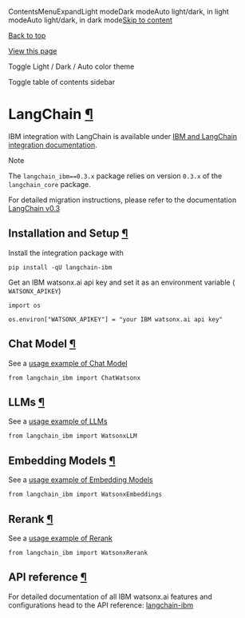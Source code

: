 ContentsMenuExpandLight modeDark modeAuto light/dark, in light modeAuto light/dark, in dark mode[Skip to content](https://ibm.github.io/watsonx-ai-python-sdk/fm_extensions_langchain.html#furo-main-content)

[Back to top](https://ibm.github.io/watsonx-ai-python-sdk/fm_extensions_langchain.html#)

[View this page](https://ibm.github.io/watsonx-ai-python-sdk/_sources/fm_extensions_langchain.rst.txt "View this page")

Toggle Light / Dark / Auto color theme

Toggle table of contents sidebar

# LangChain [¶](https://ibm.github.io/watsonx-ai-python-sdk/fm_extensions_langchain.html\#langchain "Link to this heading")

IBM integration with LangChain is available under [IBM and LangChain integration documentation](https://python.langchain.com/docs/integrations/providers/ibm).

Note

The `langchain_ibm==0.3.x` package relies on version `0.3.x` of the `langchain_core` package.

For detailed migration instructions, please refer to the documentation [LangChain v0.3](https://python.langchain.com/docs/versions/v0_3/)

## Installation and Setup [¶](https://ibm.github.io/watsonx-ai-python-sdk/fm_extensions_langchain.html\#installation-and-setup "Link to this heading")

Install the integration package with

```
pip install -qU langchain-ibm

```

Get an IBM watsonx.ai api key and set it as an environment variable ( `WATSONX_APIKEY`)

```
import os

os.environ["WATSONX_APIKEY"] = "your IBM watsonx.ai api key"

```

## Chat Model [¶](https://ibm.github.io/watsonx-ai-python-sdk/fm_extensions_langchain.html\#chat-model "Link to this heading")

See a [usage example of Chat Model](https://python.langchain.com/docs/integrations/chat/ibm_watsonx/)

```
from langchain_ibm import ChatWatsonx

```

## LLMs [¶](https://ibm.github.io/watsonx-ai-python-sdk/fm_extensions_langchain.html\#llms "Link to this heading")

See a [usage example of LLMs](https://python.langchain.com/docs/integrations/llms/ibm_watsonx/)

```
from langchain_ibm import WatsonxLLM

```

## Embedding Models [¶](https://ibm.github.io/watsonx-ai-python-sdk/fm_extensions_langchain.html\#embedding-models "Link to this heading")

See a [usage example of Embedding Models](https://python.langchain.com/docs/integrations/text_embedding/ibm_watsonx/)

```
from langchain_ibm import WatsonxEmbeddings

```

## Rerank [¶](https://ibm.github.io/watsonx-ai-python-sdk/fm_extensions_langchain.html\#rerank "Link to this heading")

See a [usage example of Rerank](https://python.langchain.com/docs/integrations/retrievers/ibm_watsonx_ranker/)

```
from langchain_ibm import WatsonxRerank

```

## API reference [¶](https://ibm.github.io/watsonx-ai-python-sdk/fm_extensions_langchain.html\#api-reference "Link to this heading")

For detailed documentation of all IBM watsonx.ai features and configurations head to the API reference: [langchain-ibm](https://python.langchain.com/api_reference/ibm/index.html)